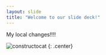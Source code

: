 ```yaml
---
layout: slide
title: "Welcome to our slide deck!"
---
```


My local changes!!!!

![constructocat](https://octodex.github.com/images/constructocat2.jpg)
{: .center}
